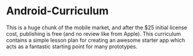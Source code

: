 Android-Curriculum
==================

This is a huge chunk of the mobile market, and after the $25 initial license cost, publishing is free (and no review like from Apple).  This curriculum contains a simple lesson plan for creating an awesome starter app which acts as a fantastic starting point for many prototypes.
